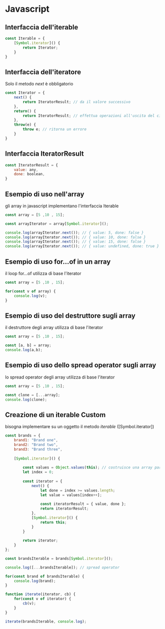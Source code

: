 # Javascript

## Interfaccia dell'iterable

```javascript
const Iterable = {
	[Symbol.iterator]() {
		return Iterator;
	}
}
```

## Interfaccia dell'iteratore

Solo il metodo *next* è obbligatorio

```javascript
const Iterator = {
	next() {
		return IteratorResult; // da il valore successivo
	},
	return() {
		return IteratorResult; // effettua operazioni all'uscita del ciclo, esempio cleanup
	},
	throw(e) {
		throw e; // ritorna un errore
	}
}
```

## Interfaccia IteratorResult

```javascript
const IteratorResult = {
	value: any,
	done: boolean,
}
```

## Esempio di uso nell'array

gli array in javascript implementano l'interfaccia Iterable

```javascript
const array = [5 ,10 , 15];

const arrayIterator = array[Symbol.iterator]();

console.log(arrayIterator.next()); // { value: 5, done: false }
console.log(arrayIterator.next()); // { value: 10, done: false }
console.log(arrayIterator.next()); // { value: 15, done: false }
console.log(arrayIterator.next()); // { value: undefined, done: true }
```

## Esempio di uso for...of in un array

il loop for...of utilizza di base l'iterator

```javascript
const array = [5 ,10 , 15];

for(const v of array) {
	console.log(v);
}
```

## Esempio di uso del destruttore sugli array

il destruttore degli array utilizza di base l'iterator

```javascript
const array = [5 ,10 , 15];

const [a, b] = array;
console.log(a,b);
```

## Esempio di uso dello spread operator sugli array

lo spread operator degli array utilizza di base l'iterator

```javascript
const array = [5 ,10 , 15];

const clone = [...array];
console.log(clone);
```

## Creazione di un iterable Custom

bisogna implementare su un oggetto il metodo *iterable* ([Symbol.iterator])

```javascript
const brands = {
	brand1: "Brand one",
	brand2: "Brand two",
	brand3: "Brand three",
	
	[Symbol.iterator]() {
	
		const values = Object.values(this); // costruisce una array partendo dalle proprietà dell'oggetto
		let index = 0;
		
		const iterator = {
			next() {
				let done = index >= values.length;
				let value = values[index++];
				
				const iteratorResult = { value, done };
				return iteratorResult;
			},
			[Symbol.iterator]() {
				return this;
			}
		}
		
		return iterator;
	}
};

const brandsIterable = brands[Symbol.iterator]();

console.log([...brandsIterable]); // spread operator

for(const brand of brandsIterable) {
	console.log(brand);
}

function iterate(iterator, cb) {
	for(const v of iterator) {
		cb(v);
	}
}

iterate(brandsIterable, console.log);

```

